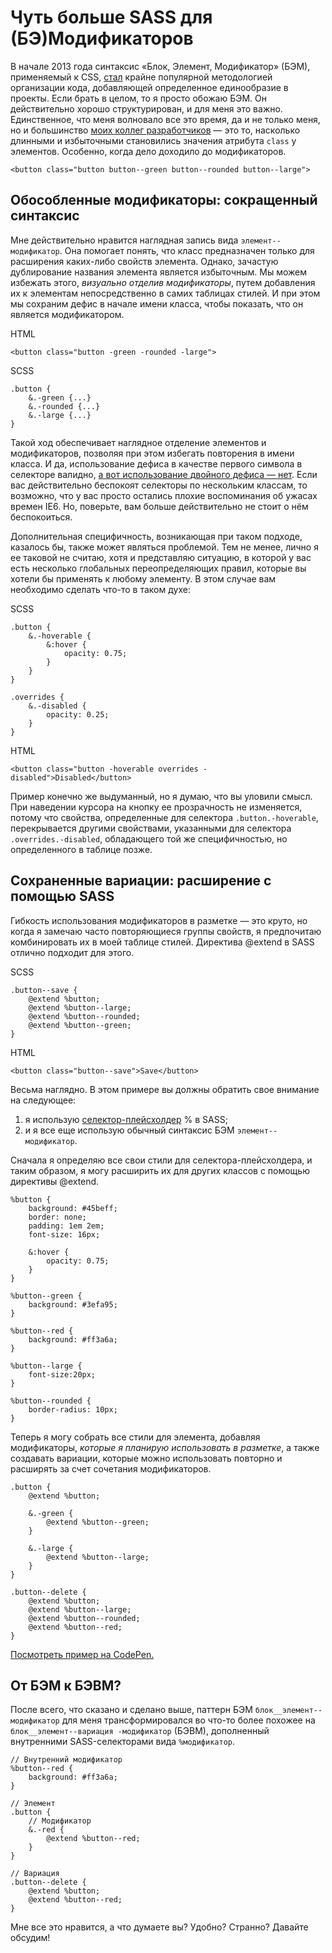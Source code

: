 # Чуть больше SASS для (БЭ)Модификаторов

В начале 2013 года синтаксис «Блок, Элемент, Модификатор» (БЭМ), применяемый к
CSS, [стал][1] крайне популярной методологией организации кода, добавляющей 
определенное единообразие в проекты. Если брать в целом, то я просто обожаю 
БЭМ. Он действительно хорошо  структурирован, и для меня это важно. 
Единственное, что меня волновало все это время, да и не только меня, но и 
большинство [моих коллег разработчиков][2] — это то, насколько длинными и 
избыточными становились значения атрибута `class` у элементов. Особенно, когда 
дело доходило до модификаторов.

	<button class="button button--green button--rounded button--large">

## Обособленные модификаторы: сокращенный синтаксис

Мне действительно нравится наглядная запись вида `элемент--модификатор`. Она 
помогает понять, что класс предназначен только для расширения каких-либо 
свойств элемента. Однако, зачастую дублирование названия элемента является 
избыточным. Мы можем избежать этого, *визуально отделив модификаторы*, 
путем добавления их к элементам непосредственно в самих таблицах стилей. И при 
этом мы сохраним дефис в начале имени класса, чтобы показать, что он является 
модификатором.

HTML

	<button class="button -green -rounded -large">

SCSS

	.button {
		&.-green {...}
		&.-rounded {...}
		&.-large {...}
	}	

Такой ход обеспечивает наглядное отделение элементов и модификаторов, позволяя 
при этом избегать повторения в имени класса. И да, использование дефиса в 
качестве первого символа в селекторе валидно, [а вот использование двойного 
дефиса — нет][3]. Если вас действительно беспокоят селекторы по нескольким 
классам, то возможно, что у вас просто остались плохие воспоминания об ужасах 
времен IE6. Но, поверьте, вам больше действительно не стоит о нём беспокоиться.

Дополнительная специфичность, возникающая при таком подходе, казалось бы, также
может являться проблемой. Тем не менее, лично я ее таковой не считаю, хотя и 
представляю ситуацию, в которой у вас есть несколько глобальных 
переопределяющих правил, которые вы хотели бы применять к любому элементу. В 
этом случае вам необходимо сделать что-то в таком духе:

SCSS

	.button {
		&.-hoverable {
			&:hover {
				opacity: 0.75;
			}
		}
	}
 
	.overrides {
		&.-disabled {
			opacity: 0.25;
		}
	}	

HTML

	<button class="button -hoverable overrides -disabled">Disabled</button>	

Пример конечно же выдуманный, но я думаю, что вы уловили смысл. При наведении 
курсора на кнопку ее прозрачность не изменяется, потому что свойства, 
определенные для селектора `.button.-hoverable`, перекрывается другими 
свойствами, указанными для селектора `.overrides.-disabled`, обладающего той 
же специфичностью, но определенного в таблице позже.

## Сохраненные вариации: расширение с помощью SASS

Гибкость использования модификаторов в разметке — это круто, но когда я 
замечаю часто повторяющиеся группы свойств, я предпочитаю комбинировать их в 
моей таблице стилей. Директива @extend в SASS отлично подходит для этого.

SCSS

	.button--save {
		@extend %button;
		@extend %button--large;
		@extend %button--rounded;
		@extend %button--green;
	}	

HTML

	<button class="button--save">Save</button>	

Весьма наглядно. В этом примере вы должны обратить свое внимание на следующее: 
1) я использую [селектор-плейсхолдер][4] % в SASS;
2) и я все еще использую обычный синтаксис БЭМ `элемент--модификатор`.

Сначала я определяю все свои стили для селектора-плейсхолдера, и таким 
образом, я могу расширить их для других классов с помощью директивы @extend.

	%button {
		background: #45beff;
		border: none;
		padding: 1em 2em;
		font-size: 16px;
		
		&:hover {
		    opacity: 0.75;
		}
	}
 
	%button--green {
		background: #3efa95;
	}
	
	%button--red {
		background: #ff3a6a;
	}
 
	%button--large {
		font-size:20px;
	}
 
	%button--rounded {
		border-radius: 10px;
	}
	
Теперь я могу собрать все стили для элемента, добавляя модификаторы, *которые
я планирую использовать в разметке*, а также создавать вариации, которые можно
использовать повторно и расширять за счет сочетания модификаторов.

	.button {
		@extend %button;
 
		&.-green {
			@extend %button--green;
		}
  
		&.-large {
			@extend %button--large;
		}
	}
 
	.button--delete {
		@extend %button;
		@extend %button--large;
		@extend %button--rounded;
		@extend %button--red;
	}
	
[Посмотреть пример на CodePen.][5]

## От БЭМ к БЭВМ?

После всего, что сказано и сделано выше, паттерн БЭМ 
`блок__элемент--модификатор` для меня трансформировался во что-то более 
похожее на `блок__элемент--вариация -модификатор` (БЭВМ), дополненный 
внутренними SASS-селекторами вида `%модификатор`.

	// Внутренний модификатор
	%button--red {
		background: #ff3a6a;
	}
 
	// Элемент
	.button {
		// Модификатор
		&.-red {
			@extend %button--red;
		}
	}
 
	// Вариация
	.button--delete {
		@extend %button;
		@extend %button--red;
	}
	
Мне все это нравится, а что думаете вы? Удобно? Странно? Давайте обсудим!

[1]: http://csswizardry.com/2013/01/mindbemding-getting-your-head-round-bem-syntax/
[2]: http://viget.com/extend/bem-multiple-modifiers-and-experimenting-with-attribute-selectors
[3]: http://www.w3.org/TR/CSS2/syndata.html#characters
[4]: http://blog.teamtreehouse.com/extending-placeholder-selectors-with-sass
[5]: http://codepen.io/greypants/pen/hvrHb
